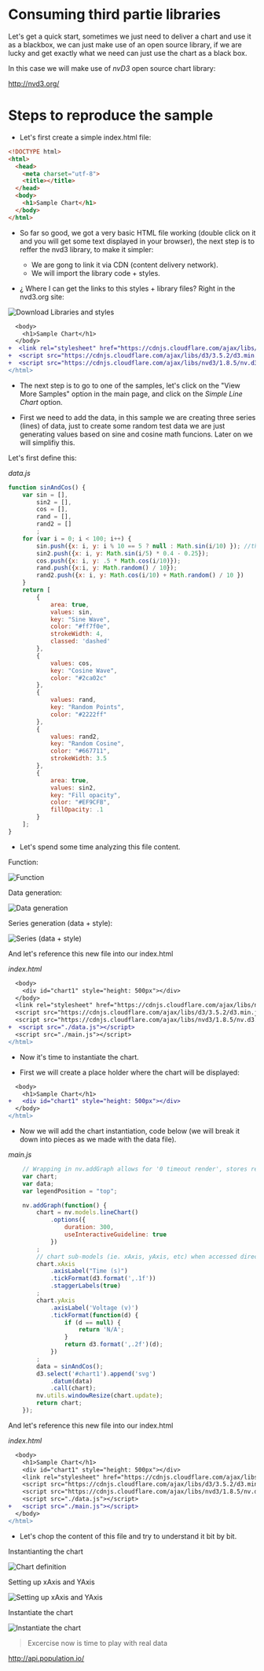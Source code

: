 # Consuming third partie libraries

Let's get a quick start, sometimes we just need to deliver a chart and use it as a blackbox, we can just make use of an open source library, if
we are lucky and get exactly what we need can just use the chart as a black box.

In this case we will make use of _nvD3_ open source chart library:

http://nvd3.org/

# Steps to reproduce the sample

- Let's first create a simple index.html file:

```html
<!DOCTYPE html>
<html>
  <head>
    <meta charset="utf-8">
    <title></title>
  </head>
  <body>
    <h1>Sample Chart</h1>    
  </body>
</html>
```

- So far so good, we got a very basic HTML file working (double click on it and you will get some text displayed in your browser),
the next step is to reffer the nvd3 library, to make it simpler:
  - We are gong to link it via CDN (content delivery network).
  - We will import the library code + styles.

- ¿ Where I can get the links to this styles + library files? Right in the nvd3.org site:

![Download Libraries and styles](../../../pictures/00A_libs.png "Download Libraries and styles")

```diff
  <body>
    <h1>Sample Chart</h1>    
  </body>
+  <link rel="stylesheet" href="https://cdnjs.cloudflare.com/ajax/libs/nvd3/1.8.5/nv.d3.min.css" />
+  <script src="https://cdnjs.cloudflare.com/ajax/libs/d3/3.5.2/d3.min.js" charset="utf-8"></script>
+  <script src="https://cdnjs.cloudflare.com/ajax/libs/nvd3/1.8.5/nv.d3.js"></script>
</html>
```

- The next step is to go to one of the samples, let's click on the "View More Samples" option in the main page,
and click on the _Simple Line Chart_ option.

- First we need to add the data, in this sample we are creating three series (lines) of data, just to create some random test data we are just generating values based on sine and cosine math funcions. Later on we will simplifiy this.

Let's first define this:

_data.js_

```javascript
function sinAndCos() {
    var sin = [],
        sin2 = [],
        cos = [],
        rand = [],
        rand2 = []
        ;
    for (var i = 0; i < 100; i++) {
        sin.push({x: i, y: i % 10 == 5 ? null : Math.sin(i/10) }); //the nulls are to show how defined works
        sin2.push({x: i, y: Math.sin(i/5) * 0.4 - 0.25});
        cos.push({x: i, y: .5 * Math.cos(i/10)});
        rand.push({x:i, y: Math.random() / 10});
        rand2.push({x: i, y: Math.cos(i/10) + Math.random() / 10 })
    }
    return [
        {
            area: true,
            values: sin,
            key: "Sine Wave",
            color: "#ff7f0e",
            strokeWidth: 4,
            classed: 'dashed'
        },
        {
            values: cos,
            key: "Cosine Wave",
            color: "#2ca02c"
        },
        {
            values: rand,
            key: "Random Points",
            color: "#2222ff"
        },
        {
            values: rand2,
            key: "Random Cosine",
            color: "#667711",
            strokeWidth: 3.5
        },
        {
            area: true,
            values: sin2,
            key: "Fill opacity",
            color: "#EF9CFB",
            fillOpacity: .1
        }
    ];
}
```

- Let's spend some time analyzing this file content.

Function:

![Function](../../../pictures/00B_Series1.png "Function")

Data generation:

![Data generation](../../../pictures/00B_Series2.png "Data Generation")

Series generation (data + style):

![Series (data + style)](../../../pictures/00B_Series3.png "Series (data + style)")


And let's reference this new file into our index.html

_index.html_

```diff
  <body>
    <div id="chart1" style="height: 500px"></div>
  </body>
  <link rel="stylesheet" href="https://cdnjs.cloudflare.com/ajax/libs/nvd3/1.8.5/nv.d3.min.css" />
  <script src="https://cdnjs.cloudflare.com/ajax/libs/d3/3.5.2/d3.min.js" charset="utf-8"></script>
  <script src="https://cdnjs.cloudflare.com/ajax/libs/nvd3/1.8.5/nv.d3.js"></script>
+  <script src="./data.js"></script>
  <script src="./main.js"></script>
</html>
```

- Now it's time to instantiate the chart.

- First we will create a place holder where the chart will be displayed:

```diff
  <body>
    <h1>Sample Chart</h1> 
+   <div id="chart1" style="height: 500px"></div>      
  </body>
</html>
```

- Now we will add the chart instantiation, code below (we will break it down into pieces as we made with the data file).

_main.js_ 

```javascript
    // Wrapping in nv.addGraph allows for '0 timeout render', stores rendered charts in nv.graphs, and may do more in the future... it's NOT required
    var chart;
    var data;
    var legendPosition = "top";

    nv.addGraph(function() {
        chart = nv.models.lineChart()
            .options({
                duration: 300,
                useInteractiveGuideline: true
            })
        ;
        // chart sub-models (ie. xAxis, yAxis, etc) when accessed directly, return themselves, not the parent chart, so need to chain separately
        chart.xAxis
            .axisLabel("Time (s)")
            .tickFormat(d3.format(',.1f'))
            .staggerLabels(true)
        ;
        chart.yAxis
            .axisLabel('Voltage (v)')
            .tickFormat(function(d) {
                if (d == null) {
                    return 'N/A';
                }
                return d3.format(',.2f')(d);
            })
        ;
        data = sinAndCos();
        d3.select('#chart1').append('svg')
            .datum(data)
            .call(chart);
        nv.utils.windowResize(chart.update);
        return chart;
    });
```

And let's reference this new file into our index.html

_index.html_

```diff
  <body>
    <h1>Sample Chart</h1>
    <div id="chart1" style="height: 500px"></div>
    <link rel="stylesheet" href="https://cdnjs.cloudflare.com/ajax/libs/nvd3/1.8.5/nv.d3.min.css" />
    <script src="https://cdnjs.cloudflare.com/ajax/libs/d3/3.5.2/d3.min.js" charset="utf-8"></script>
    <script src="https://cdnjs.cloudflare.com/ajax/libs/nvd3/1.8.5/nv.d3.js"></script>
    <script src="./data.js"></script>
+   <script src="./main.js"></script>    
  </body>
</html>
```

- Let's chop the content of this file and try to understand it bit by bit.

Instantianting the chart

![Chart definition](../../../pictures/00C_Main1.png "Chart definition")

Setting up xAxis and YAxis

![Setting up xAxis and YAxis](../../../pictures/00C_Main2.png "Setting up xAxis and YAxis")

Instantiate the chart

![Instantiate the chart](../../../pictures/00C_Main2.png "Instantiate the chart")

> Excercise now is time to play with real data

http://api.population.io/





